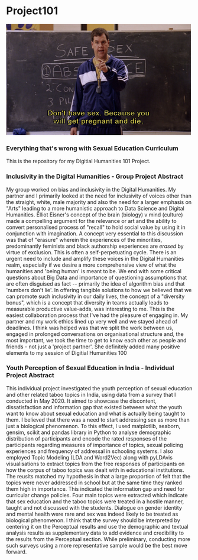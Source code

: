 # Project101
<img src="images/Cover.png" alt="Image" height="300" width="500" figcaption = "Everything wrong with Sex Education Curriculum">

### Everything that's wrong with Sexual Education Curriculum

This is the repository for my Digitial Humanities 101 Project.

### Inclusivity in the Digital Humanities - Group Project Abstract
My group worked on bias and inclusivity in the Digital Humanities. My partner and I primarily looked at the need for inclusivity of voices other than the straight, white, male majority and also the need for a larger emphasis on "Arts" leading to a more humanistic approach to Data Science and Digital Humanities. Elliot Eisner's concept of the brain (biology) v mind (culture) made a compelling argument for the relevance or art and the ability to convert personalised process of "recall" to hold social value by using it in conjunction with imagination. A concept very essential to this discussion was that of "erasure" wherein the experiences of the minorities, predominantly feminists and black authorship experiences are *erased* by virtue of exclusion. This is often a self-perpetuating cycle. There is an urgent need to include and amplify these voices in the Digital Humanities realm, especially if we desire a more comprehensive view of what the humanities and 'being human' is meant to be. We end with some critical questions about Big Data and importance of questioning assumptions that are often disguised as fact -- primarily the idea of algorithm bias and that 'numbers don't lie'. In offering tangible solutions to how we believed that we can promote such inclusivity in our daily lives, the concept of a "diversity bonus", which is a concept that diversity in teams actually leads to measurable productive value-adds, was interesting to me. This is the easiest collaboration process that I've had the pleasure of engaging in. My partner and my work ethics lined up very well and we stayed ahead of deadlines. I think was helped was that we split the work between us, engaged in prolonged conversations on organisational structure and, the most important, we took the time to get to know each other as people and friends - not just a 'project partner'. She definitely added many positive elements to my session of Digitial Humanities 100  

### Youth Perception of Sexual Education in India - Individual Project Abstract  
This individual project investigated the youth perception of sexual education and other related taboo topics in India, using data from a survey that I conducted in May 2020. It aimed to showcase the discontent, dissatisfaction and information gap that existed between what the youth want to know about sexual education and what is actually being taught to them. I believed that there was a need to start addressing sex as more than just a biological phenomenon. To this effect, I used matplotlib, seaborn, gensim, scikit and pandas library in Python to analyse demographic distribution of participants and encode the rated responses of the participants regarding measures of importance of topics, sexual policing experiences and frequency of addressal in schooling systems. I also employed Topic Modeling (LDA and Word2Vec) along with pyLDAvis visualisations to extract topics from the free responses of participants on how the corpus of taboo topics was dealt with in educational institutions. The reuslts matched my hypothesis in that a large proportion of felt that the topics were never addressed in school but at the same time they ranked them high in importance. This indicated the information gap and need for curricular change policies. Four main topics were extracted which indicate that sex education and the taboo topics were treated in a hostile manner, taught and not discussed with the students. Dialogue on gender identity and mental health were rare and sex was indeed likely to be treated as biological phenomenon. I think that the survey should be interpreted by centering it on the Perceptual results and use the demographic and textual analysis results as supplementary data to add evidence and credibility to the results from the Perceptual section. While preliminary, conducting more such surveys using a more representative sample would be the best move forward. 
